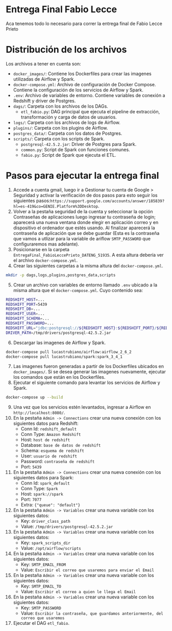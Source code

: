 # Entrega Final Fabio Lecce
Aca tenemos todo lo necesario para correr la entrega final de Fabio Lecce Prieto

# Distribución de los archivos
Los archivos a tener en cuenta son:
* `docker_images/`: Contiene los Dockerfiles para crear las imagenes utilizadas de Airflow y Spark.
* `docker-compose.yml`: Archivo de configuración de Docker Compose. Contiene la configuración de los servicios de Airflow y Spark.
* `.env`: Archivo de variables de entorno. Contiene variables de conexión a Redshift y driver de Postgres.
* `dags/`: Carpeta con los archivos de los DAGs.
    * `etl_fabio.py`: DAG principal que ejecuta el pipeline de extracción, transformación y carga de datos de usuarios.
* `logs/`: Carpeta con los archivos de logs de Airflow.
* `plugins/`: Carpeta con los plugins de Airflow.
* `postgres_data/`: Carpeta con los datos de Postgres.
* `scripts/`: Carpeta con los scripts de Spark.
    * `postgresql-42.5.2.jar`: Driver de Postgres para Spark.
    * `common.py`: Script de Spark con funciones comunes.
    * `fabio.py`: Script de Spark que ejecuta el ETL.

# Pasos para ejecutar la entrega final
1. Accede a cuenta gmail, luego ir a Gestionar tu cuenta de Google > Seguridad y activar la verificación de dos pasos para esto seguir los siguientes pasos:`https://support.google.com/accounts/answer/185839?hl=es-419&co=GENIE.Platform%3DDesktop`.
2. Volver a la pestaña seguridad de la cuenta y seleccionar la opción Contraseñas de aplicaciones luego ingresar tu contraseña de login; aparecerá una nueva ventana donde elegir en aplicación correo y en dispositivo el ordenador que estés usando. Al finalizar aparecerá la contraseña de aplicación que se debe guardar (Esta es la contraseña que vamos a utlizar para la variable de ariflow `SMTP_PASSWORD` que configuraremos mas adelante).
3. Posicionarse en la carpeta `EntregaFinal_FabioLeccePrieto_DATENG_51935`. A esta altura debería ver el archivo `docker-compose.yml`.
4. Crear las siguientes carpetas a la misma altura del `docker-compose.yml`.
```bash
mkdir -p dags,logs,plugins,postgres_data,scripts
```
5. Crear un archivo con variables de entorno llamado `.env` ubicado a la misma altura que el `docker-compose.yml`. Cuyo contenido sea:
```bash
REDSHIFT_HOST=...
REDSHIFT_PORT=5439
REDSHIFT_DB=...
REDSHIFT_USER=...
REDSHIFT_SCHEMA=...
REDSHIFT_PASSWORD=...
REDSHIFT_URL="jdbc:postgresql://${REDSHIFT_HOST}:${REDSHIFT_PORT}/${REDSHIFT_DB}?user=${REDSHIFT_USER}&password=${REDSHIFT_PASSWORD}"
DRIVER_PATH=/tmp/drivers/postgresql-42.5.2.jar
```
6. Descargar las imagenes de Airflow y Spark.
```bash
docker-compose pull lucastrubiano/airflow:airflow_2_6_2
docker-compose pull lucastrubiano/spark:spark_3_4_1
```
7. Las imagenes fueron generadas a partir de los Dockerfiles ubicados en `docker_images/`. Si se desea generar las imagenes nuevamente, ejecutar los comandos que están en los Dockerfiles.
8. Ejecutar el siguiente comando para levantar los servicios de Airflow y Spark.
```bash
docker-compose up --build
```
9. Una vez que los servicios estén levantados, ingresar a Airflow en `http://localhost:8080/`.
10. En la pestaña `Admin -> Connections` crear una nueva conexión con los siguientes datos para Redshift:
    * Conn Id: `redshift_default`
    * Conn Type: `Amazon Redshift`
    * Host: `host de redshift`
    * Database: `base de datos de redshift`
    * Schema: `esquema de redshift`
    * User: `usuario de redshift`
    * Password: `contraseña de redshift`
    * Port: `5439`
11. En la pestaña `Admin -> Connections` crear una nueva conexión con los siguientes datos para Spark:
    * Conn Id: `spark_default`
    * Conn Type: `Spark`
    * Host: `spark://spark`
    * Port: `7077`
    * Extra: `{"queue": "default"}`
12. En la pestaña `Admin -> Variables` crear una nueva variable con los siguientes datos:
    * Key: `driver_class_path`
    * Value: `/tmp/drivers/postgresql-42.5.2.jar`
13. En la pestaña `Admin -> Variables` crear una nueva variable con los siguientes datos:
    * Key: `spark_scripts_dir`
    * Value: `/opt/airflow/scripts`
14. En la pestaña `Admin -> Variables` crear una nueva variable con los siguientes datos:
    * Key: `SMTP_EMAIL_FROM`
    * Value: `Escribir el correo que usaremos para enviar el Email`
15. En la pestaña `Admin -> Variables` crear una nueva variable con los siguientes datos:
    * Key: `SMTP_EMAIL_TO`
    * Value: `Escribir el correo a quien le llega el Email`
16. En la pestaña `Admin -> Variables` crear una nueva variable con los siguientes datos:
    * Key: `SMTP_PASSWORD`
    * Value: `Escribir la contraseña, que guardamos anteriormente, del correo que usaremos`
17. Ejecutar el DAG `etl_fabio`.
